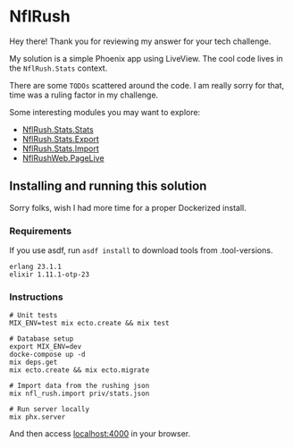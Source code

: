 # NflRush

Hey there! Thank you for reviewing my answer for your tech challenge.

My solution is a simple Phoenix app using LiveView. The cool code lives in the
`NflRush.Stats` context.

There are some `TODOs` scattered around the code. I am really sorry for that,
time was a ruling factor in my challenge.

Some interesting modules you may want to explore:
- [NflRush.Stats.Stats](https://github.com/vamm/nfl_rush/blob/master/lib/nfl_rush/stats/stats.ex)
- [NflRush.Stats.Export](https://github.com/vamm/nfl_rush/blob/master/lib/nfl_rush/stats/export.ex)
- [NflRush.Stats.Import](https://github.com/vamm/nfl_rush/blob/master/lib/nfl_rush/stats/import.ex)
- [NflRushWeb.PageLive](https://github.com/vamm/nfl_rush/blob/master/lib/nfl_rush_web/live/page_live.ex)

## Installing and running this solution

Sorry folks, wish I had more time for a proper Dockerized install.

### Requirements

If you use asdf, run `asdf install` to download tools from .tool-versions.

```
erlang 23.1.1
elixir 1.11.1-otp-23
```

### Instructions

```shell
# Unit tests
MIX_ENV=test mix ecto.create && mix test

# Database setup
export MIX_ENV=dev
docke-compose up -d
mix deps.get
mix ecto.create && mix ecto.migrate

# Import data from the rushing json
mix nfl_rush.import priv/stats.json

# Run server locally
mix phx.server
```

And then access [localhost:4000](http//localhost:4000) in your browser.

